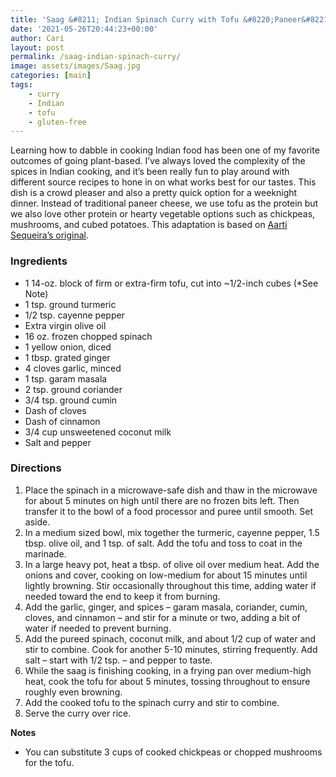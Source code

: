 ```yaml
---
title: 'Saag &#8211; Indian Spinach Curry with Tofu &#8220;Paneer&#8221;'
date: '2021-05-26T20:44:23+00:00'
author: Cari
layout: post
permalink: /saag-indian-spinach-curry/
image: assets/images/Saag.jpg
categories: [main]
tags:
    - curry
    - Indian
    - tofu
    - gluten-free
---
```


Learning how to dabble in cooking Indian food has been one of my favorite outcomes of going plant-based. I’ve always loved the complexity of the spices in Indian cooking, and it’s been really fun to play around with different source recipes to hone in on what works best for our tastes. This dish is a crowd pleaser and also a pretty quick option for a weeknight dinner. Instead of traditional paneer cheese, we use tofu as the protein but we also love other protein or hearty vegetable options such as chickpeas, mushrooms, and cubed potatoes. This adaptation is based on [Aarti Sequeira’s original](https://www.foodnetwork.com/recipes/aarti-sequeira/saag-paneer1-1927603).

<h3> Ingredients </h3>

- 1 14-oz. block of firm or extra-firm tofu, cut into ~1/2-inch cubes (\*See Note)
- 1 tsp. ground turmeric
- 1/2 tsp. cayenne pepper
- Extra virgin olive oil
- 16 oz. frozen chopped spinach
- 1 yellow onion, diced
- 1 tbsp. grated ginger
- 4 cloves garlic, minced
- 1 tsp. garam masala
- 2 tsp. ground coriander
- 3/4 tsp. ground cumin
- Dash of cloves
- Dash of cinnamon
- 3/4 cup unsweetened coconut milk
- Salt and pepper

<h3> Directions </h3>

1. Place the spinach in a microwave-safe dish and thaw in the microwave for about 5 minutes on high until there are no frozen bits left. Then transfer it to the bowl of a food processor and puree until smooth. Set aside.
2. In a medium sized bowl, mix together the turmeric, cayenne pepper, 1.5 tbsp. olive oil, and 1 tsp. of salt. Add the tofu and toss to coat in the marinade.
3. In a large heavy pot, heat a tbsp. of olive oil over medium heat. Add the onions and cover, cooking on low-medium for about 15 minutes until lightly browning. Stir occasionally throughout this time, adding water if needed toward the end to keep it from burning.
4. Add the garlic, ginger, and spices – garam masala, coriander, cumin, cloves, and cinnamon – and stir for a minute or two, adding a bit of water if needed to prevent burning.
5. Add the pureed spinach, coconut milk, and about 1/2 cup of water and stir to combine. Cook for another 5-10 minutes, stirring frequently. Add salt – start with 1/2 tsp. – and pepper to taste.
6. While the saag is finishing cooking, in a frying pan over medium-high heat, cook the tofu for about 5 minutes, tossing throughout to ensure roughly even browning.
7. Add the cooked tofu to the spinach curry and stir to combine.
8. Serve the curry over rice.

**Notes**

- You can substitute 3 cups of cooked chickpeas or chopped mushrooms for the tofu.
